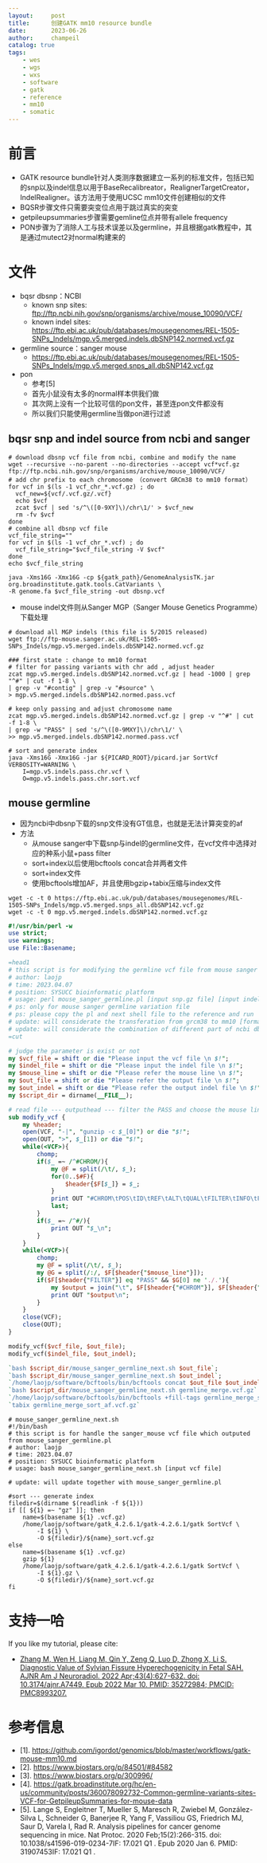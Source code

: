 ```yaml
---
layout:     post
title:      创建GATK mm10 resource bundle
date:       2023-06-26
author:     champeil
catalog: true
tags:
    - wes
    - wgs
    - wxs
    - software
    - gatk
    - reference
    - mm10
    - somatic
---
```


# 前言
- GATK resource bundle针对人类测序数据建立一系列的标准文件，包括已知的snp以及indel信息以用于BaseRecalibreator，RealignerTargetCreator，IndelRealigner。该方法用于使用UCSC mm10文件创建相似的文件
- BQSR步骤文件只需要突变位点用于跳过真实的突变
- getpileupsummaries步骤需要gemline位点并带有allele frequency
- PON步骤为了消除人工与技术误差以及germline，并且根据gatk教程中，其是通过mutect2对normal构建来的

# 文件
- bqsr dbsnp：NCBI
	- known snp sites: ftp://ftp.ncbi.nih.gov/snp/organisms/archive/mouse_10090/VCF/
	- known indel sites: https://ftp.ebi.ac.uk/pub/databases/mousegenomes/REL-1505-SNPs_Indels/mgp.v5.merged.indels.dbSNP142.normed.vcf.gz
- germline source：sanger mouse
	- https://ftp.ebi.ac.uk/pub/databases/mousegenomes/REL-1505-SNPs_Indels/mgp.v5.merged.snps_all.dbSNP142.vcf.gz
- pon
	- 参考[5]
	- 首先小鼠没有太多的normal样本供我们做
	- 其次网上没有一个比较可信的pon文件，甚至连pon文件都没有
	- 所以我们只能使用germline当做pon进行过滤

## bqsr snp and indel source from ncbi and sanger

``` shell
# download dbsnp vcf file from ncbi, combine and modify the name
wget --recursive --no-parent --no-directories --accept vcf*vcf.gz ftp://ftp.ncbi.nih.gov/snp/organisms/archive/mouse_10090/VCF/
# add chr prefix to each chromosome （convert GRCm38 to mm10 format）
for vcf in $(ls -1 vcf_chr_*.vcf.gz) ; do
  vcf_new=${vcf/.vcf.gz/.vcf}
  echo $vcf
  zcat $vcf | sed 's/^\([0-9XY]\)/chr\1/' > $vcf_new
  rm -fv $vcf
done
# combine all dbsnp vcf file
vcf_file_string=""
for vcf in $(ls -1 vcf_chr_*.vcf) ; do
  vcf_file_string="$vcf_file_string -V $vcf"
done
echo $vcf_file_string

java -Xms16G -Xmx16G -cp ${gatk_path}/GenomeAnalysisTK.jar org.broadinstitute.gatk.tools.CatVariants \
-R genome.fa $vcf_file_string -out dbsnp.vcf
```

- mouse indel文件则从Sanger MGP（Sanger Mouse Genetics Programme）下载处理

``` shell
# download all MGP indels (this file is 5/2015 released)
wget ftp://ftp-mouse.sanger.ac.uk/REL-1505-SNPs_Indels/mgp.v5.merged.indels.dbSNP142.normed.vcf.gz 

### first state : change to mm10 format
# filter for passing variants with chr add , adjust header
zcat mgp.v5.merged.indels.dbSNP142.normed.vcf.gz | head -1000 | grep "^#" | cut -f 1-8 \
| grep -v "#contig" | grep -v "#source" \
> mgp.v5.merged.indels.dbSNP142.normed.pass.vcf

# keep only passing and adjust chromosome name
zcat mgp.v5.merged.indels.dbSNP142.normed.vcf.gz | grep -v "^#" | cut -f 1-8 \
| grep -w "PASS" | sed 's/^\([0-9MXY]\)/chr\1/' \
>> mgp.v5.merged.indels.dbSNP142.normed.pass.vcf

# sort and generate index
java -Xms16G -Xmx16G -jar ${PICARD_ROOT}/picard.jar SortVcf VERBOSITY=WARNING \
	I=mgp.v5.indels.pass.chr.vcf \
	O=mgp.v5.indels.pass.chr.sort.vcf
```

## mouse germline
- 因为ncbi中dbsnp下载的snp文件没有GT信息，也就是无法计算突变的af
- 方法
	- 从mouse sanger中下载snp与indel的germline文件，在vcf文件中选择对应的种系小鼠+pass filter
	- sort+index以后使用bcftools concat合并两者文件
	- sort+index文件
	- 使用bcftools增加AF，并且使用bgzip+tabix压缩与index文件

``` shell
wget -c -t 0 https://ftp.ebi.ac.uk/pub/databases/mousegenomes/REL-1505-SNPs_Indels/mgp.v5.merged.snps_all.dbSNP142.vcf.gz
wget -c -t 0 mgp.v5.merged.indels.dbSNP142.normed.vcf.gz
```

``` perl
#!/usr/bin/perl -w 
use strict;
use warnings;
use File::Basename;

=head1
# this script is for modifying the germline vcf file from mouse sanger source
# author: laojp
# time: 2023.04.07
# position: SYSUCC bioinformatic platform
# usage: perl mouse_sanger_germline.pl [input snp.gz file] [input indel.gz file] [mouse line] [output snp.vcf file] [output indel.vcf file]
# ps: only for mouse sanger germline variation file
# ps: please copy the pl and next shell file to the reference and run
# update: will considerate the transferation from grcm38 to mm10 [format] 
# update: will considerate the combination of different part of ncbi dbsnp file [ncbi dbsnp file]
=cut

# judge the parameter is exist or not
my $vcf_file = shift or die "Please input the vcf file \n $!";
my $indel_file = shift or die "Please input the indel file \n $!";
my $mouse_line = shift or die "Please refer the mouse line \n $!";
my $out_file = shift or die "Please refer the output file \n $!";
my $out_indel = shift or die "Please refer the output indel file \n $!";
my $script_dir = dirname(__FILE__);

# read file --- outputhead --- filter the PASS and choose the mouse line --- zip and create index
sub modify_vcf {
	my %header;
	open(VCF, "-|", "gunzip -c $_[0]") or die "$!";
	open(OUT, ">", $_[1]) or die "$!";
	while(<VCF>){
		chomp;
		if($_ =~ /^#CHROM/){
			my @F = split(/\t/, $_);
			for(0..$#F){
				$header{$F[$_]} = $_;
			}
			print OUT "#CHROM\tPOS\tID\tREF\tALT\tQUAL\tFILTER\tINFO\tFORMAT\t${mouse_line}\n";
			last;
		}
		if($_ =~ /^#/){
			print OUT "$_\n";
		}
	}
	while(<VCF>){
		chomp;
		my @F = split(/\t/, $_);
		my @G = split(/:/, $F[$header{"$mouse_line"}]);
		if($F[$header{"FILTER"}] eq "PASS" && $G[0] ne './.'){
			my $output = join("\t", $F[$header{"#CHROM"}], $F[$header{"POS"}], $F[$header{"ID"}], $F[$header{"REF"}], $F[$header{"ALT"}], $F[$header{"QUAL"}], $F[$header{"FILTER"}], $F[$header{"INFO"}], $F[$header{"FORMAT"}], $F[$header{"$mouse_line"}]);	
			print OUT "$output\n";
		}
	}
	close(VCF);
	close(OUT);	
}

modify_vcf($vcf_file, $out_file); 
modify_vcf($indel_file, $out_indel);

`bash $script_dir/mouse_sanger_germline_next.sh $out_file`;
`bash $script_dir/mouse_sanger_germline_next.sh $out_indel`;
`/home/laojp/software/bcftools/bin/bcftools concat $out_file $out_indel -O z -a -o germline_merge.vcf.gz`
`bash $script_dir/mouse_sanger_germline_next.sh germline_merge.vcf.gz`
`/home/laojp/software/bcftools/bin/bcftools +fill-tags germline_merge_sort.vcf.gz -- -t AF | bgzip > germline_merge_sort_af.vcf.gz`
`tabix germline_merge_sort_af.vcf.gz`

```

``` shell
# mouse_sanger_germline_next.sh
#!/bin/bash
# this script is for handle the sanger_mouse vcf file which outputed from mouse_sanger_germline.pl
# author: laojp
# time: 2023.04.07
# position: SYSUCC bioinformatic platform
# usage: bash mouse_sanger_germline_next.sh [input vcf file] 

# update: will update together with mouse_sanger_germline.pl

#sort --- generate index
filedir=$(dirname $(readlink -f ${1}))
if [[ ${1} =~ "gz" ]]; then
	name=$(basename ${1} .vcf.gz)
	/home/laojp/software/gatk_4.2.6.1/gatk-4.2.6.1/gatk SortVcf \
		-I ${1} \
		-O ${filedir}/${name}_sort.vcf.gz
else
	name=$(basename ${1} .vcf.gz)
	gzip ${1}
	/home/laojp/software/gatk_4.2.6.1/gatk-4.2.6.1/gatk SortVcf \
		-I ${1}.gz \
		-O ${filedir}/${name}_sort.vcf.gz
fi

```

# 支持一哈
If you like my tutorial, please cite:
- [Zhang M, Wen H, Liang M, Qin Y, Zeng Q, Luo D, Zhong X, Li S. Diagnostic Value of Sylvian Fissure Hyperechogenicity in Fetal SAH. AJNR Am J Neuroradiol. 2022 Apr;43(4):627-632. doi: 10.3174/ajnr.A7449. Epub 2022 Mar 10. PMID: 35272984; PMCID: PMC8993207.](https://pubmed.ncbi.nlm.nih.gov/35272984/)

# 参考信息
- \[1]. https://github.com/igordot/genomics/blob/master/workflows/gatk-mouse-mm10.md
- \[2]. https://www.biostars.org/p/84501/#84582
- \[3]. https://www.biostars.org/p/300996/
- \[4]. https://gatk.broadinstitute.org/hc/en-us/community/posts/360078092732-Common-germline-variants-sites-VCF-for-GetpileupSummaries-for-mouse-data
- \[5].  Lange S, Engleitner T, Mueller S, Maresch R, Zwiebel M, González-Silva L, Schneider G, Banerjee R, Yang F, Vassiliou GS, Friedrich MJ, Saur D, Varela I, Rad R. Analysis pipelines for cancer genome sequencing in mice. Nat Protoc. 2020 Feb;15(2):266-315. doi: 10.1038/s41596-019-0234-7IF: 17.021 Q1 . Epub 2020 Jan 6. PMID: 31907453IF: 17.021 Q1 .
